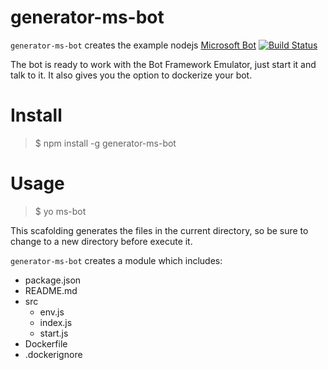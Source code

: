 # generator-ms-bot
`generator-ms-bot` creates the example nodejs [Microsoft Bot](https://docs.microsoft.com/en-us/azure/bot-service/nodejs/bot-builder-nodejs-quickstart)
[![Build Status](https://travis-ci.org/Paker30/generator-ms-bot.svg?branch=master)](https://travis-ci.org/Paker30/generator-ms-bot)

The bot is ready to work with the Bot Framework Emulator, just start it and talk to it.
It also gives you the option to dockerize your bot.

# Install
>$ npm install -g generator-ms-bot

# Usage
>$ yo ms-bot

This scafolding generates the files in the current directory, so be sure to change to a new directory before execute it.

`generator-ms-bot` creates a module which includes:
* package.json
* README.md
* src
    * env.js
    * index.js
    * start.js
* Dockerfile
* .dockerignore
